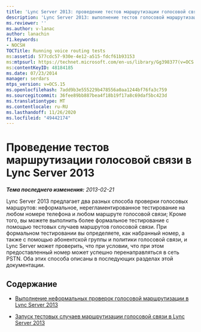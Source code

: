 ```yaml
---
title: 'Lync Server 2013: проведение тестов маршрутизации голосовой связи'
description: 'Lync Server 2013: выполнение тестов голосовой маршрутизации.'
ms.reviewer: ''
ms.author: v-lanac
author: lanachin
f1.keywords:
- NOCSH
TOCTitle: Running voice routing tests
ms:assetid: 577cdc57-930e-4e12-a515-fdcf61b93153
ms:mtpsurl: https://technet.microsoft.com/en-us/library/Gg398377(v=OCS.15)
ms:contentKeyID: 48184185
ms.date: 07/23/2014
manager: serdars
mtps_version: v=OCS.15
ms.openlocfilehash: 7add9b3e555229b478556a0aa1244bf76fa3c759
ms.sourcegitcommit: 36fee89bb887bea4f18b19f17a8c69daf5bc423d
ms.translationtype: MT
ms.contentlocale: ru-RU
ms.lasthandoff: 11/26/2020
ms.locfileid: "49442174"
---
```

# <a name="running-voice-routing-tests-in-lync-server-2013"></a>Проведение тестов маршрутизации голосовой связи в Lync Server 2013

<div data-xmlns="http://www.w3.org/1999/xhtml">

<div class="topic" data-xmlns="http://www.w3.org/1999/xhtml" data-msxsl="urn:schemas-microsoft-com:xslt" data-cs="https://msdn.microsoft.com/">

<div data-asp="https://msdn2.microsoft.com/asp">



</div>

<div id="mainSection">

<div id="mainBody">

<span> </span>

_**Тема последнего изменения:** 2013-02-21_

Lync Server 2013 предлагает два разных способа проверки голосовых маршрутов: неформальное, нерегламентированное тестирование на любом номере телефона и любом маршруте голосовой связи; Кроме того, вы можете выполнить более формальное тестирование с помощью тестовых случаев маршрутов голосовой связи. При формальном тестировании вы определяете, как набранный номер, а также с помощью абонентской группы и политики голосовой связи, и Lync Server может проверить, что при условии, что при этом предоставленный номер может успешно перенаправляться в сеть PSTN. Оба этих способа описаны в последующих разделах этой документации.

<div>

## <a name="in-this-section"></a>Содержание

  - [Выполнение неформальных проверок голосовой маршрутизации в Lync Server 2013](lync-server-2013-run-informal-voice-routing-tests.md)

  - [Запуск тестовых случаев маршрутизации голосовой связи в Lync Server 2013](lync-server-2013-run-voice-routing-test-cases.md)

</div>

</div>

<span> </span>

</div>

</div>

</div>

